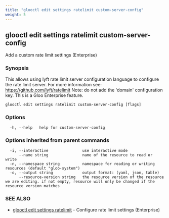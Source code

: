 ```yaml
---
title: "glooctl edit settings ratelimit custom-server-config"
weight: 5
---
```

## glooctl edit settings ratelimit custom-server-config

Add a custom rate limit settings (Enterprise)

### Synopsis

This allows using lyft rate limit server configuration language to configure the rate limit server.
		For more information see: https://github.com/lyft/ratelimit
		Note: do not add the 'domain' configuration key.
		This is a Gloo Enterprise feature.

```
glooctl edit settings ratelimit custom-server-config [flags]
```

### Options

```
  -h, --help   help for custom-server-config
```

### Options inherited from parent commands

```
  -i, --interactive               use interactive mode
      --name string               name of the resource to read or write
  -n, --namespace string          namespace for reading or writing resources (default "gloo-system")
  -o, --output string             output format: (yaml, json, table)
      --resource-version string   the resource version of the resource we are editing. if not empty, resource will only be changed if the resource version matches
```

### SEE ALSO

* [glooctl edit settings ratelimit](../glooctl_edit_settings_ratelimit)	 - Configure rate limit settings (Enterprise)

